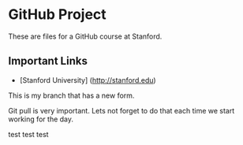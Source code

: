GitHub Project
==========================

These are files for a GitHub course at Stanford.

Important Links
--------------------------
* [Stanford University] (http://stanford.edu)

This is my branch that has a new form.

Git pull is very important. Lets not forget to do that each time we start working for the day.

test test test
